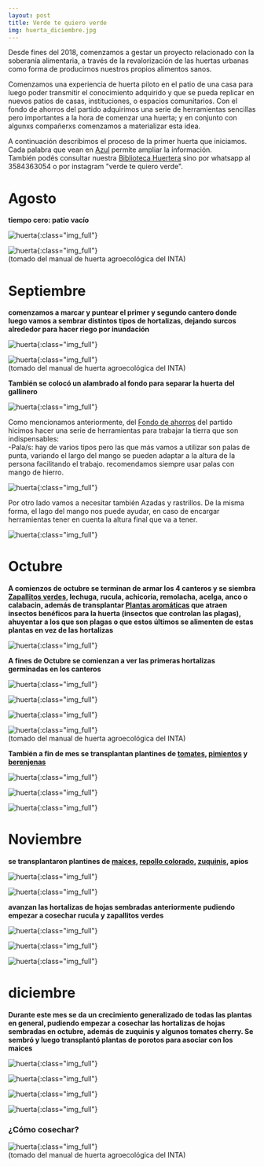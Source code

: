 ```yaml
---
layout: post
title: Verde te quiero verde
img: huerta_diciembre.jpg
---
```


Desde fines del 2018, comenzamos a gestar un proyecto relacionado con la soberanía alimentaria, a través de la revalorización de las huertas urbanas como forma de producirnos nuestros propios alimentos sanos.

Comenzamos una experiencia de huerta piloto en el patio de una casa para luego poder transmitir el conocimiento adquirido y que se pueda replicar en nuevos patios de casas, instituciones, o espacios comunitarios. Con el fondo de ahorros del partido adquirimos una serie de herramientas sencillas pero importantes a la hora de comenzar una huerta; y en conjunto con algunxs compañerxs comenzamos a materializar esta idea.

A continuación describimos el proceso de la primer huerta que iniciamos. Cada palabra que vean en [Azul](http://respeto.org.ar/2018/06/25/verde_te_quiero_verde/) permite ampliar la información.  
También podés consultar nuestra [Biblioteca Huertera](http://respeto.org.ar/2015/06/25/bliblioteca_huertera/) sino por whatsapp al 3584363054 o por instagram "verde te quiero verde".  


# Agosto
__tiempo cero: patio vacío__

![huerta]({{site.baseurl}}/img/huerta_septiembre.jpeg){:class="img_full"}  

![huerta]({{site.baseurl}}/img/huerta_inicio.png){:class="img_full"}  
(tomado del manual de huerta agroecológica del INTA)

# Septiembre
__comenzamos a marcar y puntear el primer y segundo cantero donde luego vamos a sembrar distintos tipos de hortalizas, dejando surcos alrededor para hacer riego por inundación__

![huerta]({{site.baseurl}}/img/huerta_septiembre_1.jpeg){:class="img_full"}  

![huerta]({{site.baseurl}}/img/huerta_canteros.png){:class="img_full"}  
(tomado del manual de huerta agroecológica del INTA)

__También se colocó un alambrado al fondo para separar la huerta del gallinero__

![huerta]({{site.baseurl}}/img/huerta_septiembre_2.jpeg){:class="img_full"}  

Como mencionamos anteriormente, del [Fondo de ahorros](http://respeto.org.ar/fondo_de_ahorros/) del partido hicimos hacer una serie de herramientas para trabajar la tierra que son indispensables:  
-Pala/s: hay de varios tipos pero las que más vamos a utilizar son palas de punta, variando el largo del mango se pueden adaptar a la altura de la persona facilitando el trabajo. recomendamos siempre usar palas con mango de hierro.

![huerta]({{site.baseurl}}/img/huerta_herramientas.jpeg){:class="img_full"}

Por otro lado vamos a necesitar también Azadas y rastrillos. De la misma forma, el lago del mango nos puede ayudar, en caso de encargar herramientas tener en cuenta la altura final que va a tener.  

![huerta]({{site.baseurl}}/img/huerta_herramientas_2.jpg){:class="img_full"}

# Octubre

__A comienzos de octubre se terminan de armar los 4 canteros y se siembra [Zapallitos verdes](http://respeto.org.ar/2015/06/25/zapallitos/), lechuga, rucula, achicoria, remolacha, acelga, anco o calabacin, además de transplantar [Plantas aromáticas](http://respeto.org.ar/2015/06/25/aromaticas/) que atraen insectos benéficos para la huerta (insectos que controlan las plagas), ahuyentar a los que son plagas o que estos últimos se alimenten de estas plantas en vez de las hortalizas__

![huerta]({{site.baseurl}}/img/huerta_octubre.jpeg){:class="img_full"}  

__A fines de Octubre se comienzan a ver las primeras hortalizas germinadas en los canteros__

![huerta]({{site.baseurl}}/img/huerta_octubre_29_6.jpeg){:class="img_full"}

![huerta]({{site.baseurl}}/img/huerta_octubre_6.jpeg){:class="img_full"}

![huerta]({{site.baseurl}}/img/huerta_octubre_29_1.jpeg){:class="img_full"}

![huerta]({{site.baseurl}}/img/huerta_asociaciones.png){:class="img_full"}  
(tomado del manual de huerta agroecológica del INTA)

__También a fin de mes se transplantan plantines de [tomates](http://respeto.org.ar/2015/06/25/tomate/), [pimientos](http://respeto.org.ar/2015/06/25/pimiento/) y [berenjenas](http://respeto.org.ar/2015/06/25/berejena/)__

![huerta]({{site.baseurl}}/img/huerta_octubre_29_5.jpeg){:class="img_full"}

![huerta]({{site.baseurl}}/img/huerta_octubre_29_4.jpeg){:class="img_full"}

![huerta]({{site.baseurl}}/img/huerta_octubre_7.jpeg){:class="img_full"}

# Noviembre

__se transplantaron plantines de [maices](http://respeto.org.ar/2015/06/25/maiz/), [repollo colorado](http://respeto.org.ar/2015/06/25/repollo/), [zuquinis](http://respeto.org.ar/2015/06/25/zuquini/), apios__

![huerta]({{site.baseurl}}/img/huerta_noviembre_6.jpeg){:class="img_full"}

![huerta]({{site.baseurl}}/img/huerta_noviembre_3.jpeg){:class="img_full"}

__avanzan las hortalizas de hojas sembradas anteriormente pudiendo empezar a cosechar rucula y zapallitos verdes__

![huerta]({{site.baseurl}}/img/huerta_noviembre_7.jpeg){:class="img_full"}

![huerta]({{site.baseurl}}/img/huerta_noviembre_9.jpeg){:class="img_full"}

![huerta]({{site.baseurl}}/img/huerta_noviembre_8.jpg){:class="img_full"}

# diciembre

__Durante este mes se da un crecimiento generalizado de todas las plantas en general, pudiendo empezar a cosechar las hortalizas de hojas sembradas en octubre, además de zuquinis y algunos tomates cherry. Se sembró y luego transplantó plantas de porotos para asociar con los maices__

![huerta]({{site.baseurl}}/img/huerta_diciembre.jpg){:class="img_full"}

![huerta]({{site.baseurl}}/img/huerta_diciembre_2.jpg){:class="img_full"}

![huerta]({{site.baseurl}}/img/huerta_diciembre_3.jpg){:class="img_full"}

![huerta]({{site.baseurl}}/img/huerta_diciembre_4.jpg){:class="img_full"}

### ¿Cómo cosechar?

![huerta]({{site.baseurl}}/img/huerta_cosecha.png){:class="img_full"}  
(tomado del manual de huerta agroecológica del INTA)
